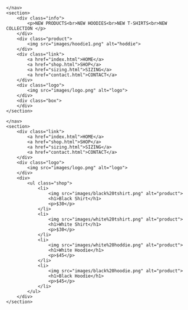 <!DOCTYPE html>

<head>
    <title>Free.com</title>
    <link rel="stylesheet" href="styles.css">
</head>

<body>
    <nav>

    </nav>
    <section>
        <div class="info">
            <p>NEW PRODUCTS<br>NEW HOODIES<br>NEW T-SHIRTS<br>NEW COLLECTION </p>
        </div>
        <div class="product">
            <img src="images/hoodie1.png" alt="hoddie">
        </div>
        <div class="link">
            <a href="index.html">HOME</a>
            <a href="shop.html">SHOP</a>
            <a href="sizing.html">SIZING</a>
            <a href="contact.html">CONTACT</a>
        </div>
        <div class="logo">
            <img src="images/logo.png" alt="logo">
        </div>
        <div class="box">
        </div>
    </section>
</body>

<!DOCTYPE html>

<head>
    <title>Free.com</title>
    <link rel="stylesheet" href="styles.css">
</head>

<body>
    <nav>

    </nav>
    <section>
        <div class="link">
            <a href="index.html">HOME</a>
            <a href="shop.html">SHOP</a>
            <a href="sizing.html">SIZING</a>
            <a href="contact.html">CONTACT</a>
        </div>
        <div class="logo">
            <img src="images/logo.png" alt="logo">
        </div>
        <div>
            <ul class="shop">
                <li>
                    <img src="images/black%20tshirt.png" alt="product">
                    <h1>Black Shirt</h1>
                    <p>$30</p>
                </li>
                <li>
                    <img src="images/white%20tshirt.png" alt="product">
                    <h1>White Shirt</h1>
                    <p>$30</p>
                </li>
                <li>
                    <img src="images/white%20hoddie.png" alt="product">
                    <h1>White Hoodie</h1>
                    <p>$45</p>
                </li>
                <li>
                    <img src="images/black%20hoodie.png" alt="product">
                    <h1>Black Hoodie</h1>
                    <p>$45</p>
                </li>
            </ul>
        </div>
    </section>
</body>

<!DOCTYPE html>

<head>
    <title>Free.com</title>
    <link rel="stylesheet" href="styles.css">
    <script>
        function calulate() {
            var data = document.getElementById("neck").value;
            if (data <= 15) {
                document.getElementById("answer").innerHTML = 'You are smaller than the smallest size';
            }
            if (data >= 15 && data < 15.5) {
                document.getElementById("answer").innerHTML = 'Your size is S';
            }
            if (data >= 15.5 && data < 15.75) {
                document.getElementById("answer").innerHTML = 'Your size is M';
            }
            if (data >= 16 && data < 16.5) {
                document.getElementById("answer").innerHTML = 'Your size is L';
            }
            if (data >= 17 && data < 17.5) {
                document.getElementById("answer").innerHTML = 'Your size is XL';
            }
            if (data >= 18 && data < 18.5) {
                document.getElementById("answer").innerHTML = 'Your size is XXL';
            }
            if (data >= 18.5) {
                document.getElementById("answer").innerHTML = 'You are bigger than the biggest size';
            }
        }

    </script>
</head>

<body>
    <nav>
    </nav>
    <section>
        <div class="link">
            <a href="index.html">HOME</a>
            <a href="shop.html">SHOP</a>
            <a href="sizing.html">SIZING</a>
            <a href="contact.html">CONTACT</a>
        </div>
        <div class="logo">
            <img src="images/logo.png" alt="logo">
        </div>
        <div class="size">
            <input type="number" name="size" id="neck">
            <button type="submit" onclick="calulate()">Submit</button>
            <p id='answer'></p>
        </div>
        <div class="info2">
            <p>Put your neck size(inches) into the box then click submit. </p>
        </div>
    </section>
</body>

        <!DOCTYPE html>

<head>
    <title>Free.com</title>
    <link rel="stylesheet" href="styles.css">
</head>

<body>
    <nav>

    </nav>
    <section>
        <div class="link">
            <a href="index.html">HOME</a>
            <a href="shop.html">SHOP</a>
            <a href="sizing.html">SIZING</a>
            <a href="contact.html">CONTACT</a>
        </div>
        <div class="logo">
            <img src="images/logo.png" alt="logo">
        </div>
        <h1>Contact us<br>glade@sbhsstudent.school.nz<br>0800-83-83-83</h1>
    </section>
</body>

        html {
    background: rgb(54, 83, 162);
    background: linear-gradient(276deg, rgba(54, 83, 162, 1) 10%,
            rgba(21, 184, 193, 1) 100%);
}

section {
    display: grid;
    grid-template-columns: 2% 1fr 2fr 2fr 1fr 2%;
    grid-template-rows: 250px 400px;
}

.info {
    font-family: "Rogueland Free";
    grid-column: 3/4;
    grid-row: 2/3;
    font-size: 270%;
    border-right: 4px solid black;
    height: 90%;
    margin: 15px;
    margin-left: 50px;
}

.product {
    grid-column: 4/5;
    grid-row: 2/3;
    justify-self: center;
}

.link {
    font-family: "Urusans Personal Use";
    font-size: 250%;
    grid-column: 2/4;
    grid-row: 1/2;
    justify-self: center;
    margin: 20px;
    border-bottom: 3px solid black;
    margin-bottom: 180px;
}

.logo {
    grid-column: 5/6;
    grid-row: 1/2;
    justify-self: end;
}

.box {
    box-shadow: 1px 1px 2px black, 0 0 45px black, 0 0 10px black;
    grid-column: 3/5;
    grid-row: 2/3;
}

a:hover {
    color: white;
}

.shop {
    display: grid;
    margin: 80px;
    grid-template-columns: 240px 240px 240px 240px;
    grid-gap: 40px;
}

a {
    color: black;
    text-decoration: none;
}


li {
    list-style: none;
}

li img {
    width: 100%;
}

li h1 {
    font-family: "Rogueland Free";
}

li p {
    font-family: "Scratch Boys Demo";
    font-size: 125%;
}

.size {
    font-size: 150%;
    margin: 100px;
    display: grid;
    grid-template-columns: 1fr 1fr 1fr;
    grid-template-rows: 40px;
}

p {
    grid-column: 1/3;
    grid-row: 2/3;
    font-family: "Scratch Boys Demo";
}

.info2 {
    margin: 60px;
    font-size: 200%;
}

h1 {
    font-size: 200%;
    grid-column: 3/4;
    grid-row: 2/3;
    font-family: "Scratch Boys Demo";
}
